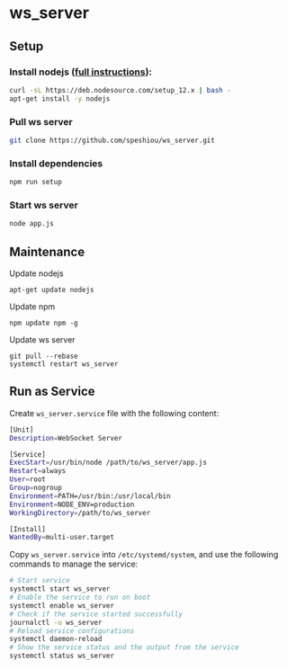 # ws_server

## Setup
### Install nodejs ([full instructions](https://github.com/nodesource/distributions/blob/master/README.md)):
```bash
curl -sL https://deb.nodesource.com/setup_12.x | bash -
apt-get install -y nodejs
```
### Pull ws server
```bash
git clone https://github.com/speshiou/ws_server.git
```
### Install dependencies
```bash
npm run setup
```
### Start ws server
```bash
node app.js
```
## Maintenance
Update nodejs
```
apt-get update nodejs
```
Update npm
```
npm update npm -g
```
Update ws server
```
git pull --rebase
systemctl restart ws_server
```
## Run as Service
Create `ws_server.service` file with the following content:
```bash
[Unit]
Description=WebSocket Server

[Service]
ExecStart=/usr/bin/node /path/to/ws_server/app.js
Restart=always
User=root
Group=nogroup
Environment=PATH=/usr/bin:/usr/local/bin
Environment=NODE_ENV=production
WorkingDirectory=/path/to/ws_server

[Install]
WantedBy=multi-user.target
```
Copy `ws_server.service` into `/etc/systemd/system`, and use the following commands to manage the service:
```bash
# Start service
systemctl start ws_server
# Enable the service to run on boot
systemctl enable ws_server
# Check if the service started successfully
journalctl -u ws_server
# Reload service configurations
systemctl daemon-reload
# Show the service status and the output from the service
systemctl status ws_server
```
